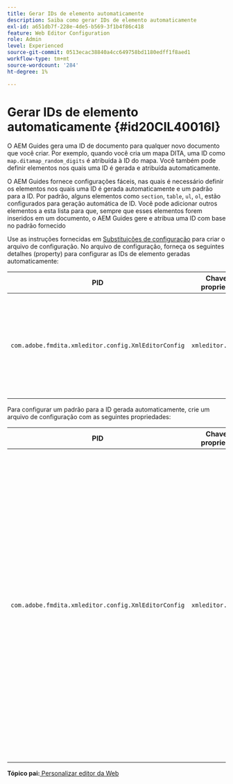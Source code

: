 ```yaml
---
title: Gerar IDs de elemento automaticamente
description: Saiba como gerar IDs de elemento automaticamente
exl-id: a651db7f-228e-4de5-b569-3f1b4f86c418
feature: Web Editor Configuration
role: Admin
level: Experienced
source-git-commit: 0513ecac38840a4cc649758bd1180edff1f8aed1
workflow-type: tm+mt
source-wordcount: '284'
ht-degree: 1%

---
```


# Gerar IDs de elemento automaticamente {#id20CIL40016I}

O AEM Guides gera uma ID de documento para qualquer novo documento que você criar. Por exemplo, quando você cria um mapa DITA, uma ID como `map.ditamap_random_digits` é atribuída à ID do mapa. Você também pode definir elementos nos quais uma ID é gerada e atribuída automaticamente.

O AEM Guides fornece configurações fáceis, nas quais é necessário definir os elementos nos quais uma ID é gerada automaticamente e um padrão para a ID. Por padrão, alguns elementos como `section`, `table`, `ul`, `ol`, estão configurados para geração automática de ID. Você pode adicionar outros elementos a esta lista para que, sempre que esses elementos forem inseridos em um documento, o AEM Guides gere e atribua uma ID com base no padrão fornecido

Use as instruções fornecidas em [Substituições de configuração](download-install-additional-config-override.md#) para criar o arquivo de configuração. No arquivo de configuração, forneça os seguintes detalhes \(property\) para configurar as IDs de elemento geradas automaticamente:

| PID | Chave de propriedade | Valor de propriedade |
|---|------------|--------------|
| `com.adobe.fmdita.xmleditor.config.XmlEditorConfig` | `xmleditor.classes` | Especifique uma lista de elementos separada por vírgulas. <br> **Valor padrão**: `"topic, section, table, simpletable, fig, image, ul, ol"` |

Para configurar um padrão para a ID gerada automaticamente, crie um arquivo de configuração com as seguintes propriedades:

| PID | Chave de propriedade | Valor de propriedade |
|---|------------|--------------|
| `com.adobe.fmdita.xmleditor.config.XmlEditorConfig` | `xmleditor.pattern` | O valor padrão deste campo está definido como `${elementName}_${id}`. O valor `${elementName}` é substituído pelo nome do elemento. A variável `${id}` gera um número sequencial para o elemento. Por exemplo, se você atribuir o elemento de parágrafo para ter IDs geradas automaticamente, o primeiro parágrafo do tópico ou documento terá uma ID como p\_1, o próximo parágrafo terá p\_2 e assim por diante. No entanto, em um documento diferente, o processo de geração de ID é reiniciado. Isso significa que em um documento diferente, IDs como p\_1 e p\_2 podem ser atribuídas a elementos de parágrafo. **Valor padrão**: ``${elementName}_${id}`` |

**Tópico pai:**[ Personalizar editor da Web](conf-web-editor.md)

